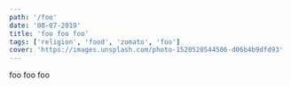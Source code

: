 ```yaml
---
path: '/foo'
date: '08-07-2019'
title: 'foo foo foo'
tags: ['religion', 'food', 'zomato', 'foo']
cover: 'https://images.unsplash.com/photo-1520520544506-d06b4b9dfd93'
---
```


foo foo foo
